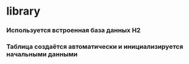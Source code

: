 # library

### Используется встроенная база данных H2
### Таблица создаётся автоматически и инициализируется начальными данными


